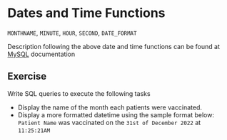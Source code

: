 # Dates and Time Functions

`MONTHNAME`, `MINUTE`, `HOUR`, `SECOND`, `DATE_FORMAT`

Description following the above date and time functions can be found at [MySQL](https://dev.mysql.com/doc/refman/8.0/en/date-and-time-functions.html) documentation

## Exercise

Write SQL queries to execute the following tasks

- Display the name of the month each patients were vaccinated.
- Display a more formatted datetime using the sample format below:
  <br>
  `Patient Name` was vaccinated on the `31st of December 2022` at `11:25:21AM`
